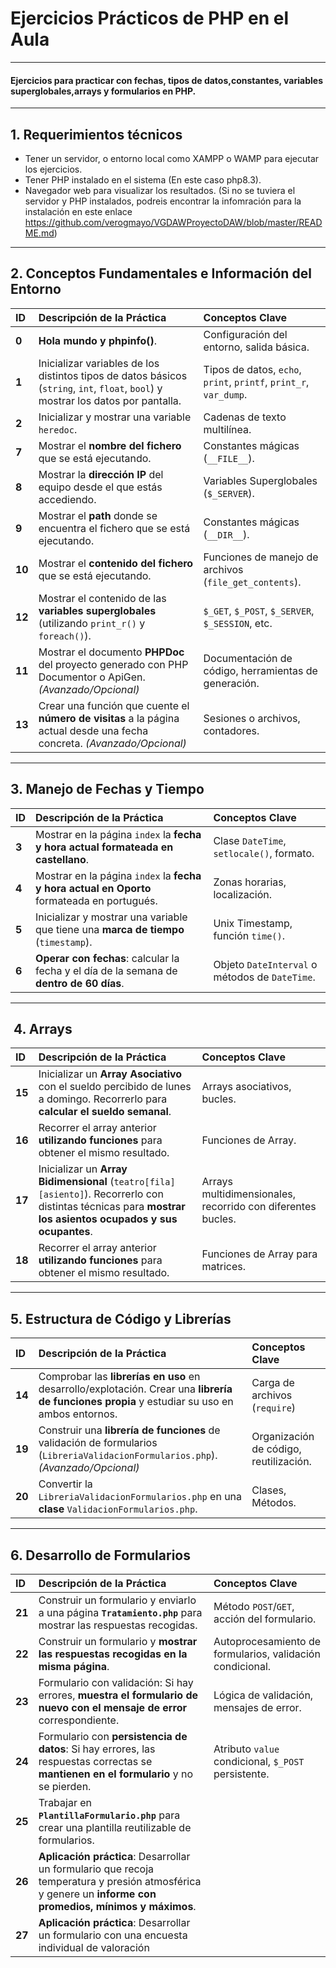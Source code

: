 #  Ejercicios Prácticos de PHP en el Aula
---
#### Ejercicios para practicar con fechas, tipos de datos,constantes, variables superglobales,arrays y formularios en PHP.

---

## 1. Requerimientos técnicos
 - Tener un servidor, o entorno local como XAMPP o WAMP para ejecutar los ejercicios.
 - Tener PHP instalado en el sistema (En este caso php8.3).
 - Navegador web para visualizar los resultados.
 (Si no se tuviera el servidor y PHP instalados, podreis encontrar la infomración para la instalación en este enlace https://github.com/verogmayo/VGDAWProyectoDAW/blob/master/README.md)

--- 

## 2. Conceptos Fundamentales e Información del Entorno

| ID | Descripción de la Práctica | Conceptos Clave |
| :--- | :--- | :--- |
| **0** | **Hola mundo y phpinfo()**. | Configuración del entorno, salida básica. |
| **1** | Inicializar variables de los distintos tipos de datos básicos (`string`, `int`, `float`, `bool`) y mostrar los datos por pantalla. | Tipos de datos, `echo`, `print`, `printf`, `print_r`, `var_dump`. |
| **2** | Inicializar y mostrar una variable `heredoc`. | Cadenas de texto multilínea. |
| **7** | Mostrar el **nombre del fichero** que se está ejecutando. | Constantes mágicas (`__FILE__`). |
| **8** | Mostrar la **dirección IP** del equipo desde el que estás accediendo. | Variables Superglobales (`$_SERVER`). |
| **9** | Mostrar el **path** donde se encuentra el fichero que se está ejecutando. | Constantes mágicas (`__DIR__`). |
| **10** | Mostrar el **contenido del fichero** que se está ejecutando. | Funciones de manejo de archivos (`file_get_contents`). |
| **12** | Mostrar el contenido de las **variables superglobales** (utilizando `print_r()` y `foreach()`). | `$_GET`, `$_POST`, `$_SERVER`, `$_SESSION`, etc. |
| **11** | Mostrar el documento **PHPDoc** del proyecto generado con PHP Documentor o ApiGen. _(Avanzado/Opcional)_ | Documentación de código, herramientas de generación. |
| **13** | Crear una función que cuente el **número de visitas** a la página actual desde una fecha concreta. _(Avanzado/Opcional)_ | Sesiones o archivos, contadores. |

---

## 3. Manejo de Fechas y Tiempo

| ID | Descripción de la Práctica | Conceptos Clave |
| :--- | :--- | :--- |
| **3** | Mostrar en la página `index` la **fecha y hora actual formateada en castellano**. | Clase `DateTime`, `setlocale()`, formato. |
| **4** | Mostrar en la página `index` la **fecha y hora actual en Oporto** formateada en portugués. | Zonas horarias, localización. |
| **5** | Inicializar y mostrar una variable que tiene una **marca de tiempo** (`timestamp`). | Unix Timestamp, función `time()`. |
| **6** | **Operar con fechas**: calcular la fecha y el día de la semana de **dentro de 60 días**. | Objeto `DateInterval` o métodos de `DateTime`. |

---

## ️ 4. Arrays

| ID | Descripción de la Práctica | Conceptos Clave |
| :--- | :--- | :--- |
| **15** | Inicializar un **Array Asociativo** con el sueldo percibido de lunes a domingo. Recorrerlo para **calcular el sueldo semanal**. | Arrays asociativos, bucles. |
| **16** | Recorrer el array anterior **utilizando funciones** para obtener el mismo resultado. | Funciones de Array. |
| **17** | Inicializar un **Array Bidimensional** (`teatro[fila][asiento]`). Recorrerlo con distintas técnicas para **mostrar los asientos ocupados y sus ocupantes**. | Arrays multidimensionales, recorrido con diferentes bucles. |
| **18** | Recorrer el array anterior **utilizando funciones** para obtener el mismo resultado. | Funciones de Array para matrices. |

---

##  5. Estructura de Código y Librerías

| ID | Descripción de la Práctica | Conceptos Clave |
| :--- | :--- | :--- |
| **14** | Comprobar las **librerías en uso** en desarrollo/explotación. Crear una **librería de funciones propia** y estudiar su uso en ambos entornos. | Carga de archivos (`require`)|
| **19** | Construir una **librería de funciones** de validación de formularios (`LibreriaValidacionFormularios.php`). _(Avanzado/Opcional)_ | Organización de código, reutilización. |
| **20** | Convertir la `LibreriaValidacionFormularios.php` en una **clase** `ValidacionFormularios.php`. | Clases, Métodos. |

---

##  6. Desarrollo de Formularios

| ID | Descripción de la Práctica | Conceptos Clave |
| :--- | :--- | :--- |
| **21** | Construir un formulario y enviarlo a una página **`Tratamiento.php`** para mostrar las respuestas recogidas. | Método `POST`/`GET`, acción del formulario. |
| **22** | Construir un formulario y **mostrar las respuestas recogidas en la misma página**. | Autoprocesamiento de formularios, validación condicional. |
| **23** | Formulario con validación: Si hay errores, **muestra el formulario de nuevo con el mensaje de error** correspondiente. | Lógica de validación, mensajes de error. |
| **24** | Formulario con **persistencia de datos**: Si hay errores, las respuestas correctas se **mantienen en el formulario** y no se pierden. | Atributo `value` condicional, `$_POST` persistente. |
| **25** | Trabajar en **`PlantillaFormulario.php`** para crear una plantilla reutilizable de formularios. |  |
| **26** | **Aplicación práctica**: Desarrollar un formulario que recoja temperatura y presión atmosférica y genere un **informe con promedios, mínimos y máximos**. |  |
| **27** | **Aplicación práctica**: Desarrollar un formulario con una encuesta individual de valoración |  |



